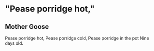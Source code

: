 # "Pease porridge hot,"
## Mother Goose
Pease porridge hot,
Pease porridge cold,
Pease porridge in the pot
Nine days old.